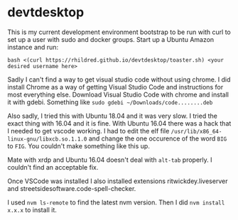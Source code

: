 # devtdesktop
This is my current development environment bootstrap to be run with curl to set up a user with sudo and docker groups. Start up a Ubuntu Amazon instance and run:

`bash <(curl https://rhildred.github.io/devtdesktop/toaster.sh) <your desired username here>`

Sadly I can't find a way to get visual studio code without using chrome. I did install Chrome as a way of getting Visual Studio Code and instructions for most everything else. Download Visual Studio Code with chrome and install it with gdebi. Something like `sudo gdebi ~/Downloads/code........deb`

Also sadly, I tried this with Ubuntu 18.04 and it was very slow. I tried the exact thing with 16.04 and it is fine. With Ubuntu 16.04 there was a hack that I needed to get vscode working. I had to edit the elf file `/usr/lib/x86_64-linux-gnu/libxcb.so.1.1.0` and change the one occurence of the word `BIG` to `FIG`. You couldn't make something like this up.

Mate with xrdp and Ubuntu 16.04 doesn't deal with `alt-tab` properly. I couldn't find an acceptable fix.

Once VSCode was installed I also installed extensions ritwickdey.liveserver and streetsidesoftware.code-spell-checker.

I used `nvm ls-remote` to find the latest nvm version. Then I did `nvm install x.x.x` to install it.
